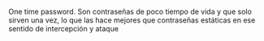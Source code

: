 One time password. Son contraseñas de poco tiempo de vida y que solo sirven una vez, lo que las hace mejores que contraseñas estáticas en ese sentido de intercepción y ataque